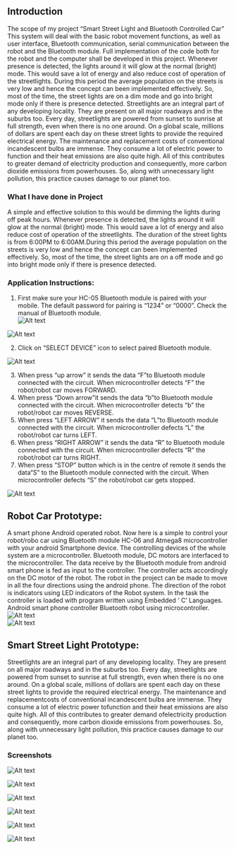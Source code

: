 ## Introduction ##
 The  scope  of  my  project “Smart  Street  Light  and  Bluetooth  Controlled  Car”  This  system  will deal   with   the   basic   robot   movement   functions,   as   well   as   user   interface,   Bluetooth communication,  serial    communication  between  the  robot and   the  Bluetooth  module.  Full implementation  of  the  code  both  for  the  robot  and  the  computer  shall  be  developed  in  this     project.  Whenever presence  is detected, the lights around it will glow at the normal (bright) mode. This would save a lot of energy     and also reduce cost of operation of the streetlights. During  this  period  the  average  population  on  the  streets  is  very  low     and  hence  the  concept  can been  implemented effectively. So,  most of the time, the  street  lights are on a dim  mode and go into     bright mode only if there is presence detected. Streetlights  are  an  integral  part  of  any  developing  locality.  They  are           present  on  all  major roadways  and  in  the  suburbs  too.  Every  day,  streetlights  are  powered  from  sunset  to  sunrise  at     full  strength, even when there  is  no one around. On a global scale,  millions of dollars are spent each  day  on  these  street         lights  to  provide  the  required electrical  energy.  The  maintenance  and replacement  costs  of  conventional  incandescent  bulbs   are  immense.  They  consume  a  lot  of electric power to function and their heat emissions are also quite high. All of this             contributes to greater demand of electricity production and consequently, more carbon dioxide emissions from powerhouses.  So,  along     with  unnecessary  light  pollution,  this  practice  causes  damage  to  our planet too. 
 
   ### What I have done in Project ###
   A simple and effective solution to this would be dimming the lights during off peak hours. Whenever presence  is detected, the lights around it will glow at the normal (bright) mode. This would save a lot of energy and also reduce cost of operation of the streetlights. The  duration  of  the  street  lights  is  from  6:00PM  to  6:00AM.During  this  period  the  average population  on  the  streets  is  very  low  and  hence  the  concept  can  been  implemented  effectively. So, most of the time, the street lights are on a off mode and go into bright mode only if there is presence detected.
 
   ### Application Instructions: ###

1. First make sure your HC-05 Bluetooth module is paired with your mobile. 
  The default password for pairing is “1234” or “0000”. Check the manual of Bluetooth module.  
![Alt text](https://github.com/ashishrokr/smart-street-light-arduino/blob/master/Capture.PNG)
  
![Alt text](https://github.com/ashishrokr/smart-street-light-arduino/blob/master/2.PNG)

2. Click on “SELECT DEVICE” icon to select paired Bluetooth module.

![Alt text](https://github.com/ashishrokr/smart-street-light-arduino/blob/master/3.PNG)

3. When  press “up  arrow”  it  sends  the  data “F”to  Bluetooth  module  connected  with  the   circuit. When microcontroller detects “F” the robot/robot car moves FORWARD.
4. When press “Down arrow”it sends the data “b”to Bluetooth  module  connected with the   circuit. When microcontroller detects “b” the robot/robot car moves REVERSE.
5. When press “LEFT ARROW” it sends the data “L”to Bluetooth module connected with the circuit. When microcontroller defects “L” the robot/robot car turns LEFT. 
6. When press “RIGHT ARROW” it sends the data “R” to Bluetooth module connected with the circuit. When microcontroller defects “R” the robot/robot car turns RIGHT.
7. When press “STOP” button which is in the centre of remote it sends the data“S” to the Bluetooth module connected with the circuit. When microcontroller defects “S” the robot/robot car gets stopped.
 
![Alt text](https://github.com/ashishrokr/smart-street-light-arduino/blob/master/4.PNG)

##  Robot Car Prototype: ## 
A  smart  phone  Android  operated  robot.  Now  here  is  a  simple  to  control  your  robot/robo  car using  Bluetooth  module  HC-06  and  Atmega8  microcontroller  with  your  android  Smartphone device.  The  controlling  devices  of  the  whole  system  are a  microcontroller.  Bluetooth  module, DC motors are interfaced to the microcontroller.  The  data  receive  by  the  Bluetooth  module  from  android  smart  phone  is  fed  as  input  to  the controller. The controller acts accordingly on the DC motor of the robot. The robot in the project can  be  made  to  move  in  all  the  four  directions  using  the android  phone.  The  direction  of  the robot is indicators using LED indicators of the Robot system. In the task the controller is loaded with program written using Embedded ‘ C’  Languages. Android smart phone controller Bluetooth robot using microcontroller.
  ![Alt text](https://github.com/ashishrokr/smart-street-light-arduino/blob/master/5.PNG)                                                
  ![Alt text](https://github.com/ashishrokr/smart-street-light-arduino/blob/master/6.PNG)
## Smart Street Light Prototype: ##
Streetlights are an integral part of any developing locality. They are present on all major roadways  and  in  the  suburbs  too.  Every  day,  streetlights  are  powered  from  sunset  to  sunrise  at full  strength, even when there  is  no one around. On a global scale,  millions of dollars are spent each  day  on  these  street  lights  to  provide  the  required  electrical  energy.  The  maintenance  and replacementcosts  of  conventional  incandescent  bulbs  are  immense.  They  consume  a  lot  of electric power tofunction and their  heat emissions are also quite  high.  All of this contributes to greater  demand ofelectricity production  and consequently,  more carbon dioxide  emissions  from powerhouses.  So,  along  with  unnecessary  light  pollution,  this practice  causes  damage  to  our planet too.
 ### Screenshots ###
 
  ![Alt text](https://github.com/ashishrokr/smart-street-light-arduino/blob/master/7.PNG)
  
  ![Alt text](https://github.com/ashishrokr/smart-street-light-arduino/blob/master/8.PNG)
  
  ![Alt text](https://github.com/ashishrokr/smart-street-light-arduino/blob/master/9.PNG)
  
  ![Alt text](https://github.com/ashishrokr/smart-street-light-arduino/blob/master/10.PNG)
  
  ![Alt text](https://github.com/ashishrokr/smart-street-light-arduino/blob/master/11.PNG)
  
  ![Alt text](https://github.com/ashishrokr/smart-street-light-arduino/blob/master/12.PNG)


